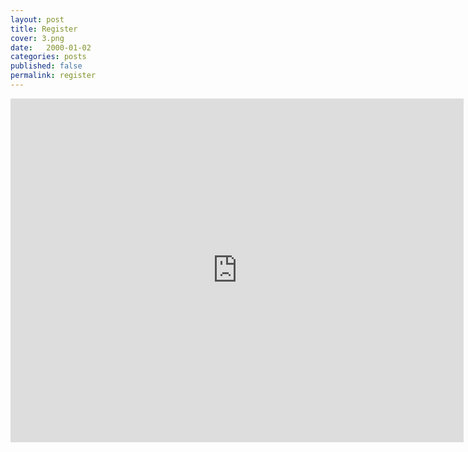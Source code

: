 ```yaml
---
layout: post
title: Register
cover: 3.png
date:   2000-01-02
categories: posts
published: false
permalink: register
---
```


<iframe src="https://docs.google.com/forms/d/1rxdvOU8Y9K8-XI_ySbq-lIzfDHLrYRnf7aYld-zO4PY/viewform?embedded=true" width="725" height="550" frameborder="0" marginheight="0" marginwidth="0">Loading...</iframe>

